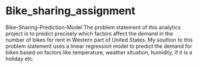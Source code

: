 # Bike_sharing_assignment
Bike-Sharing-Prediction-Model
The problem statement of this analytics project is to predict precisely which factors affect the demand in the number of bikes for rent in Western part of United States. My soultion to this problem statement uses a linear regression model to predict the demand for bikes based on factors like temperature, weather situation, humidity, if it is a holiday etc.

